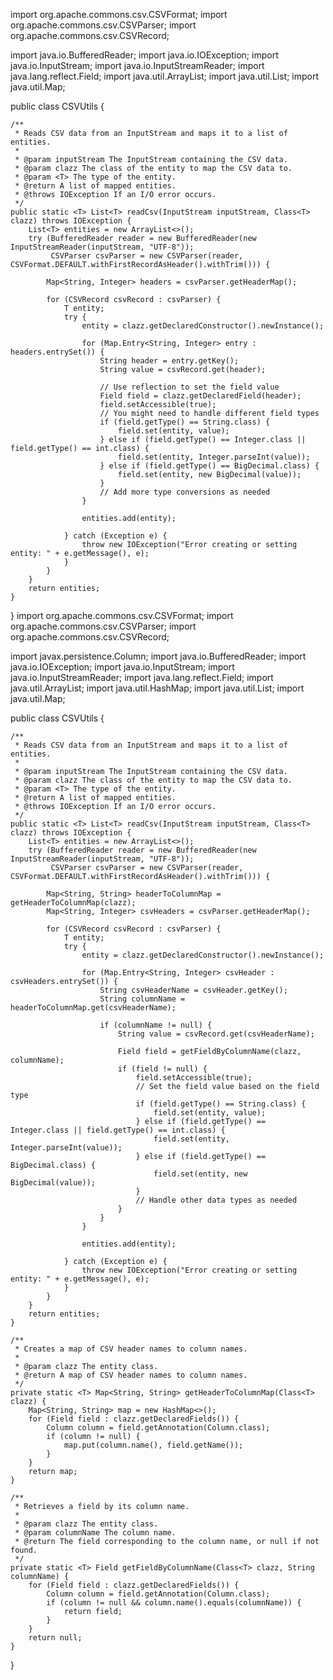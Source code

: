 import org.apache.commons.csv.CSVFormat;
import org.apache.commons.csv.CSVParser;
import org.apache.commons.csv.CSVRecord;

import java.io.BufferedReader;
import java.io.IOException;
import java.io.InputStream;
import java.io.InputStreamReader;
import java.lang.reflect.Field;
import java.util.ArrayList;
import java.util.List;
import java.util.Map;

public class CSVUtils {

    /**
     * Reads CSV data from an InputStream and maps it to a list of entities.
     *
     * @param inputStream The InputStream containing the CSV data.
     * @param clazz The class of the entity to map the CSV data to.
     * @param <T> The type of the entity.
     * @return A list of mapped entities.
     * @throws IOException If an I/O error occurs.
     */
    public static <T> List<T> readCsv(InputStream inputStream, Class<T> clazz) throws IOException {
        List<T> entities = new ArrayList<>();
        try (BufferedReader reader = new BufferedReader(new InputStreamReader(inputStream, "UTF-8"));
             CSVParser csvParser = new CSVParser(reader, CSVFormat.DEFAULT.withFirstRecordAsHeader().withTrim())) {

            Map<String, Integer> headers = csvParser.getHeaderMap();

            for (CSVRecord csvRecord : csvParser) {
                T entity;
                try {
                    entity = clazz.getDeclaredConstructor().newInstance();

                    for (Map.Entry<String, Integer> entry : headers.entrySet()) {
                        String header = entry.getKey();
                        String value = csvRecord.get(header);

                        // Use reflection to set the field value
                        Field field = clazz.getDeclaredField(header);
                        field.setAccessible(true);
                        // You might need to handle different field types
                        if (field.getType() == String.class) {
                            field.set(entity, value);
                        } else if (field.getType() == Integer.class || field.getType() == int.class) {
                            field.set(entity, Integer.parseInt(value));
                        } else if (field.getType() == BigDecimal.class) {
                            field.set(entity, new BigDecimal(value));
                        }
                        // Add more type conversions as needed
                    }

                    entities.add(entity);

                } catch (Exception e) {
                    throw new IOException("Error creating or setting entity: " + e.getMessage(), e);
                }
            }
        }
        return entities;
    }
}
import org.apache.commons.csv.CSVFormat;
import org.apache.commons.csv.CSVParser;
import org.apache.commons.csv.CSVRecord;

import javax.persistence.Column;
import java.io.BufferedReader;
import java.io.IOException;
import java.io.InputStream;
import java.io.InputStreamReader;
import java.lang.reflect.Field;
import java.util.ArrayList;
import java.util.HashMap;
import java.util.List;
import java.util.Map;

public class CSVUtils {

    /**
     * Reads CSV data from an InputStream and maps it to a list of entities.
     *
     * @param inputStream The InputStream containing the CSV data.
     * @param clazz The class of the entity to map the CSV data to.
     * @param <T> The type of the entity.
     * @return A list of mapped entities.
     * @throws IOException If an I/O error occurs.
     */
    public static <T> List<T> readCsv(InputStream inputStream, Class<T> clazz) throws IOException {
        List<T> entities = new ArrayList<>();
        try (BufferedReader reader = new BufferedReader(new InputStreamReader(inputStream, "UTF-8"));
             CSVParser csvParser = new CSVParser(reader, CSVFormat.DEFAULT.withFirstRecordAsHeader().withTrim())) {

            Map<String, String> headerToColumnMap = getHeaderToColumnMap(clazz);
            Map<String, Integer> csvHeaders = csvParser.getHeaderMap();

            for (CSVRecord csvRecord : csvParser) {
                T entity;
                try {
                    entity = clazz.getDeclaredConstructor().newInstance();

                    for (Map.Entry<String, Integer> csvHeader : csvHeaders.entrySet()) {
                        String csvHeaderName = csvHeader.getKey();
                        String columnName = headerToColumnMap.get(csvHeaderName);

                        if (columnName != null) {
                            String value = csvRecord.get(csvHeaderName);

                            Field field = getFieldByColumnName(clazz, columnName);
                            if (field != null) {
                                field.setAccessible(true);
                                // Set the field value based on the field type
                                if (field.getType() == String.class) {
                                    field.set(entity, value);
                                } else if (field.getType() == Integer.class || field.getType() == int.class) {
                                    field.set(entity, Integer.parseInt(value));
                                } else if (field.getType() == BigDecimal.class) {
                                    field.set(entity, new BigDecimal(value));
                                }
                                // Handle other data types as needed
                            }
                        }
                    }

                    entities.add(entity);

                } catch (Exception e) {
                    throw new IOException("Error creating or setting entity: " + e.getMessage(), e);
                }
            }
        }
        return entities;
    }

    /**
     * Creates a map of CSV header names to column names.
     *
     * @param clazz The entity class.
     * @return A map of CSV header names to column names.
     */
    private static <T> Map<String, String> getHeaderToColumnMap(Class<T> clazz) {
        Map<String, String> map = new HashMap<>();
        for (Field field : clazz.getDeclaredFields()) {
            Column column = field.getAnnotation(Column.class);
            if (column != null) {
                map.put(column.name(), field.getName());
            }
        }
        return map;
    }

    /**
     * Retrieves a field by its column name.
     *
     * @param clazz The entity class.
     * @param columnName The column name.
     * @return The field corresponding to the column name, or null if not found.
     */
    private static <T> Field getFieldByColumnName(Class<T> clazz, String columnName) {
        for (Field field : clazz.getDeclaredFields()) {
            Column column = field.getAnnotation(Column.class);
            if (column != null && column.name().equals(columnName)) {
                return field;
            }
        }
        return null;
    }
}
